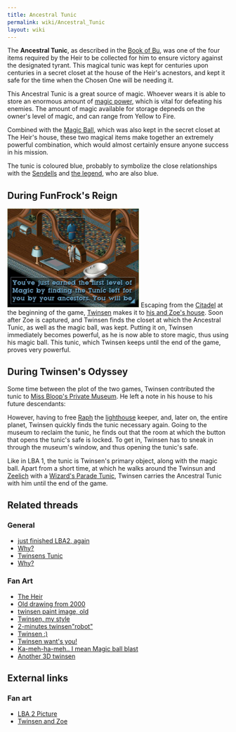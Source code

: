 ```yaml
---
title: Ancestral Tunic
permalink: wiki/Ancestral_Tunic
layout: wiki
---
```


The **Ancestral Tunic**, as described in the [Book of
Bu](Book_of_Bu "wikilink"), was one of the four items required by the
Heir to be collected for him to ensure victory against the designated
tyrant. This magical tunic was kept for centuries upon centuries in a
secret closet at the house of the Heir's acnestors, and kept it safe for
the time when the Chosen One will be needing it.

This Ancestral Tunic is a great source of magic. Whoever wears it is
able to store an enormous amount of [magic
power](magic_power "wikilink"), which is vital for defeating his
enemies. The amount of magic available for storage depneds on the
owner's level of magic, and can range from Yellow to Fire.

Combined with the [Magic Ball](Magic_Ball "wikilink"), which was also
kept in the secret closet at The Heir's house, these two magical items
make together an extremely powerful combination, which would almost
certainly ensure anyone success in his mission.

The tunic is coloured blue, probably to symbolize the close
relationships with the [Sendells](Sendell "wikilink") and [the
legend](the_legend "wikilink"), who are also blue.

## During FunFrock's Reign

<img src="assets/lba1/_screenshots/lba1_-_twinsen_obtains_tunic.jpg"
title="Twinsen&#39;s reaction upon obtaining his Ancestral Tunic in his house in LBA1."
width="300"
alt="Twinsen&#39;s reaction upon obtaining his Ancestral Tunic in his house in LBA1." />
Escaping from the [Citadel](Citadel "wikilink") at the beginning of the
game, [Twinsen](Twinsen "wikilink") makes it to [his and Zoe's
house](Twinsen's_house "wikilink"). Soon after Zoe is captured, and
Twinsen finds the closet at which the Ancestral Tunic, as well as the
magic ball, was kept. Putting it on, Twinsen immediately becomes
powerful, as he is now able to store magic, thus using his magic ball.
This tunic, which Twinsen keeps until the end of the game, proves very
powerful.

## During Twinsen's Odyssey

Some time between the plot of the two games, Twinsen contributed the
tunic to [Miss Bloop's Private
Museum](Miss_Bloop's_Private_Museum "wikilink"). He left a note in his
house to his future descendants:

However, having to free [Raph](Raph "wikilink") the
[lighthouse](lighthouse "wikilink") keeper, and, later on, the entire
planet, Twinsen quickly finds the tunic necessary again. Going to the
museum to reclaim the tunic, he finds out that the room at which the
button that opens the tunic's safe is locked. To get in, Twinsen has to
sneak in through the museum's window, and thus opening the tunic's safe.

Like in LBA 1, the tunic is Twinsen's primary object, along with the
magic ball. Apart from a short time, at which he walks around the
Twinsun and [Zeelich](Zeelich "wikilink") with a [Wizard's Parade
Tunic](Wizard's_Parade_Tunic "wikilink"), Twinsen carries the Ancestral
Tunic with him until the end of the game.

## Related threads

### General

- [just finished LBA2,
  again](https://forum.magicball.net/showthread.php?t=9859)
- [Why?](https://forum.magicball.net/showthread.php?t=6949)
- [Twinsens Tunic](https://forum.magicball.net/showthread.php?t=6284)
- [Why?](https://forum.magicball.net/showthread.php?t=6124)

### Fan Art

- [The Heir](https://forum.magicball.net/showthread.php?t=11291)
- [Old drawing from
  2000](https://forum.magicball.net/showthread.php?t=11279)
- [twinsen paint image,
  old](https://forum.magicball.net/showthread.php?t=11007)
- [Twinsen, my
  style](https://forum.magicball.net/showthread.php?t=11083)
- [2-minutes
  twinsen"robot"](https://forum.magicball.net/showthread.php?t=11023)
- [Twinsen :)](https://forum.magicball.net/showthread.php?t=10891)
- [Twinsen want's
  you!](https://forum.magicball.net/showthread.php?t=10819)
- [Ka-meh-ha-meh.. I mean Magic ball
  blast](https://forum.magicball.net/showthread.php?t=10812)
- [Another 3D
  twinsen](https://forum.magicball.net/showthread.php?t=10751)

## External links

### Fan art

- [LBA 2 Picture](http://www.deviantart.com/view/12986693/)
- [Twinsen and Zoe](http://www.deviantart.com/view/1047280/)
